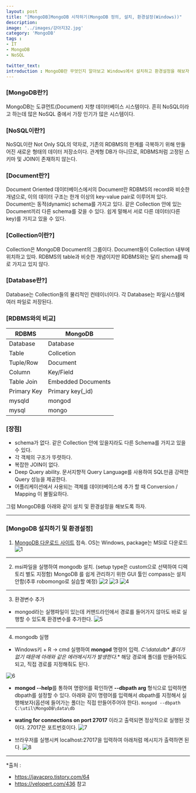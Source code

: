 ```yaml
---
layout: post
title: "[MongoDB]MongoDB 시작하기(MongoDB 정의, 설치, 환경설정(Windows))"
description: 
image: '../images/강아지32.jpg'
category: 'MongoDB'
tags : 
- IT
- MongoDB
- NoSQL

twitter_text: 
introduction : MongoDB란 무엇인지 알아보고 Windows에서 설치하고 환경설정을 해보자.
---
```


### [MongoDB란?]
MongoDB는 도큐먼트(Document) 지향 데이터베이스 시스템이다. 흔히 NoSQL이라고 하는데 많은 NoSQL 중에서 가장 인기가 많은 시스템이다.

### [NoSQL이란?]
NoSQL이란 Not Only SQL의 약자로, 기존의 RDBMS의 한계를 극복하기 위해 만들어진 새로운 형태의 데이터 저장소이다. 관계형 DB가 아니므로, RDBMS처럼 고정된 스키마 및 JOIN이 존재하지 않는다.


### [Document란?]
Document Oriented 데이터베이스에서의 Document란 RDBMS의 record와 비슷한 개념으로, 이의 데이터 구조는 한개 이상의 key-value pair로 이루어져 있다. Document는 동적(dynamic) schema를 가지고 있다. 같은 Collection 안에 있는 Document끼리 다른 schema를 갖을 수 있다. 쉽게 말해서 서로 다른 데이터(다른 key)를 가지고 있을 수 있다.


### [Collection이란?]
Collection은 MongoDB Document의 그룹이다. Document들이 Collection 내부에 위치하고 있따. RDBMS의 table과 비슷한 개념이지만 RDBMS와는 달리 shema를 따로 가지고 있지 않다. 


### [Database란?]
Database는 Collection들의 물리적인 컨테이너이다. 각 Database는 파일시스템에 여러 파일로 저장된다.


### [RDBMS와의 비교]

| RDBMS | MongoDB |
|--------|--------|
| Database        | Database           |
| Table           | Collcetion         |
| Tuple/Row       | Document           |
| Column          | Key/Field          |
| Table Join      | Embedded Documents |
| Primary Key     | Primary key(_id)   |
| mysqld          | mongod             |
| mysql           | mongo              |




### [장점]
- schema가 없다. 같은 Collection 안에 있을지라도 다른 Schema를 가지고 있을 수 있다.
- 각 객체의 구조가 뚜렷하다.
- 복잡한 JOIN이 없다.
- Deep Query ability. 문서지향적 Query Language를 사용하여 SQL만큼 강력한 Query 성능을 제공한다.
- 어플리케이션에서 사용되는 객체를 데이터베이스에 추가 할 때 Conversion / Mapping 이 불필요하다.



그럼 MongoDB를 아래와 같이 설치 및 환경설정을 해보도록 하자.
_ _ _




### [MongoDB 설치하기 및 환경설정]

1) [MongoDB 다운로드 사이트](https://www.mongodb.com/download-center/community) 접속. OS는 Windows, package는 MSI로 다운로드
![1](../images/mongodb_20190308_1.jpg)


_ _ _



2) msi파일을 실행하여 mongodb 설치. (setup type은 custom으로 선택하여 디렉토리 별도 지정함)
MongoDB 를 쉽게 관리하기 위한 GUI 툴인 compass는 설치 안함(추후 robomongo로 실습할 예정)
![2](../images/mongodb_20190308_2.jpg)
![3](../images/mongodb_20190308_3.jpg)
![4](../images/mongodb_20190308_4.jpg)


_ _ _



3) 환경변수 추가
- mongod라는 실행파일이 있는데 커맨드라인에서 경로를 들어가지 않아도 바로 실행할 수 있도록 환경변수를 추가한다.
![5](../images/mongodb_20190308_5.jpg)


_ _ _



4) mongodb 실행
- Windows키 + R -> cmd 실행하여 **mongod** 명령어 입력. **C:\data\db\** 폴더가 없기 때문에 아래와 같은 에러메시지가 발생한다.**
해당 경로에 폴더를 만들어줘도 되고, 직접 경로를 지정해줘도 된다. 

![6](../images/mongodb_20190308_6.jpg)


- **mongod --help**를 통하여 명령어를 확인하면 **--dbpath arg** 형식으로 입력하면 dbpath를 설정할 수 있다. 아래와 같이 명령어를 입력해서 dbpath를 지정해서 실행해보자(옵션에 들어가는 폴더는 직접 만들어주어야 한다). 
`mongod --dbpath C:\util\MongoDB\data\db`


- **wating for connections on port 27017** 이라고 출력되면 정상적으로 실행된 것이다. 27017은 포트번호이다.
![7](../images/mongodb_20190308_7.jpg)


- 브라우저를 실행시켜 localhost:27017을 입력하여 아래처럼 메시지가 출력하면 된다.
![8](../images/mongodb_20190308_8.jpg)

_ _ _



*출처 : 
- <https://javacpro.tistory.com/64>
- <https://velopert.com/436> 참고